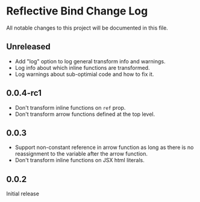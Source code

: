 # Reflective Bind Change Log

All notable changes to this project will be documented in this file.

## Unreleased

- Add "log" option to log general transform info and warnings.
- Log info about which inline functions are transformed.
- Log warnings about sub-optimial code and how to fix it.

## 0.0.4-rc1

- Don't transform inline functions on `ref` prop.
- Don't transform arrow functions defined at the top level.

## 0.0.3

- Support non-constant reference in arrow function as long as there is no reassignment to the variable after the arrow function.
- Don't transform inline functions on JSX html literals.

## 0.0.2

Initial release
